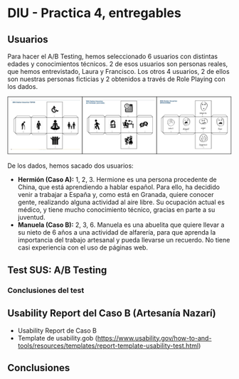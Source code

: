 # DIU - Practica 4, entregables

## Usuarios 

Para hacer el A/B Testing, hemos seleccionado 6 usuarios con distintas edades y conocimientos técnicos. 2 de esos usuarios son personas reales, que hemos entrevistado, Laura y Francisco. Los otros 4 usuarios, 2 de ellos son nuestras personas ficticias y 2 obtenidos a través de Role Playing con los dados.

<img src="./dados.png" alt="Imagen dados">

De los dados, hemos sacado dos usuarios:
- **Hermión (Caso A):** 1, 2, 3. Hermione es una persona procedente de China, que está aprendiendo a hablar español. Para ello, ha decidido venir a trabajar a España y, como está en Granada, quiere conocer gente, realizando alguna actividad al aire libre. Su ocupación actual es médico, y tiene mucho conocimiento técnico, gracias en parte a su juventud.
- **Manuela (Caso B):** 2, 3, 6. Manuela es una abuelita que quiere llevar a su nieto de 6 años a una actividad de alfarería, para que aprenda la importancia del trabajo artesanal y pueda llevarse un recuerdo. No tiene casi experiencia con el uso de páginas web.

## Test SUS: A/B Testing


### Conclusiones del test


## Usability Report del Caso B (Artesanía Nazarí)
* Usability Report de Caso B
* Template de usability.gob (https://www.usability.gov/how-to-and-tools/resources/templates/report-template-usability-test.html) 

## Conclusiones
